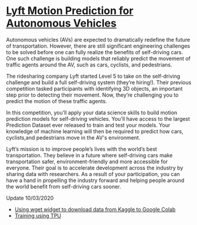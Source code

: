 # [Lyft Motion Prediction for Autonomous Vehicles](https://www.kaggle.com/c/lyft-motion-prediction-autonomous-vehicles)

Autonomous vehicles (AVs) are expected to dramatically redefine the future of transportation. However, there are still significant engineering challenges to be solved before one can fully realize the benefits of self-driving cars. One such challenge is building models that reliably predict the movement of traffic agents around the AV, such as cars, cyclists, and pedestrians.

The ridesharing company Lyft started Level 5 to take on the self-driving challenge and build a full self-driving system (they’re hiring!). Their previous competition tasked participants with identifying 3D objects, an important step prior to detecting their movement. Now, they’re challenging you to predict the motion of these traffic agents.

In this competition, you’ll apply your data science skills to build motion prediction models for self-driving vehicles. You'll have access to the largest Prediction Dataset ever released to train and test your models. Your knowledge of machine learning will then be required to predict how cars, cyclists,and pedestrians move in the AV's environment.

Lyft’s mission is to improve people’s lives with the world’s best transportation. They believe in a future where self-driving cars make transportation safer, environment-friendly and more accessible for everyone. Their goal is to accelerate development across the industry by sharing data with researchers. As a result of your participation, you can have a hand in propelling the industry forward and helping people around the world benefit from self-driving cars sooner.

Update 10/03/2020
- [Using wget widget to download data from Kaggle to Google Colab](https://www.kaggle.com/kool777/ultimate-google-colab-training-batch-size-64)
- [Training using TPU](https://www.kaggle.com/doanquanvietnamca/tpu-resnet50-faster-better)
